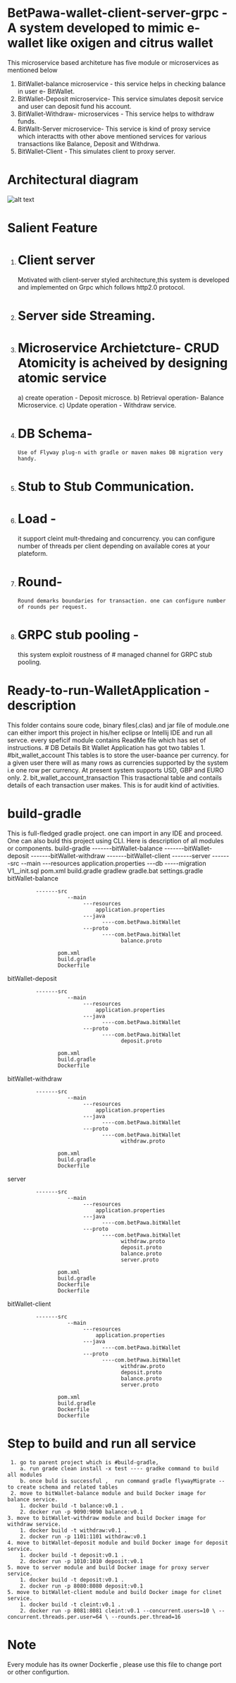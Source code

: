 # BetPawa-wallet-client-server-grpc -A system developed to mimic e-wallet like oxigen and citrus wallet
This microservice  based architeture has five module or microservices as mentioned below
 1. BitWallet-balance microservice - this service helps in checking balance in user e- BitWallet.
 2. BitWallet-Deposit microservice- This service simulates deposit service and user can deposit fund his account.
 3. BitWallet-Withdraw- microservices - This service helps to withdraw funds.
 4. BitWallt-Server  microservice- This service is kind of proxy service which interactts with other above mentioned services
     for various transactions like Balance, Deposit and Withdrwa.
 5. BitWallet-Client - This simulates client to proxy server.
 
 # Architectural diagram
  ![alt text](BitWallet_architectural_diagram.png)
 # Salient Feature
  1. # Client server
       Motivated with client-server styled  architecture,this system is developed and implemented on Grpc which follows http2.0  protocol.
  2. # Server side Streaming.
  3. # Microservice Archietcture- CRUD Atomicity is acheived by designing atomic service 
       a) create operation - Deposit microsce.
       b) Retrieval operation- Balance Microservice.
       c) Update operation - Withdraw service.
  4. # DB Schema- 
         Use of Flyway plug-n with gradle or maven makes DB migration very handy.
  5. # Stub to Stub Communication.
  6. # Load - 
        it support cleint mult-thredaing and concurrency. you can configure number of threads per client depending on available                 cores at your plateform.
  7. # Round-
         Round demarks boundaries for transaction. one can configure number of rounds per request.
  8. # GRPC stub pooling -
        this system exploit roustness of # managed channel for GRPC stub pooling.
  
 # Ready-to-run-WalletApplication - description
   This folder contains soure code, binary files(.clas) and jar file of module.one can either import this project in his/her eclipse or Intellij
    IDE and run all servce. every speficif module contains ReadMe file which has set of instructions.
     # DB Details 
       Bit Wallet Application has got two tables 
        1. #bit_wallet_account
            This tables is to store the user-baance per currency. for a given user there will as many rows as currencies supported by                the system  i.e one row per currency. At present system supports USD, GBP and EURO only.
        2. bit_wallet_account_transaction
           This trasactional table and contails details of each transaction user makes. This is for audit kind of activities.
    
# build-gradle
   This is full-fledged gradle project. one can import in any IDE and proceed. One can also buld this project using CLI. Here is description of all modules or components.
   build-gradle
             -------bitWallet-balance
             -------bitWallet-deposit
             -------bitWallet-withdraw
             -------bitWallet-client
             -------server
             -------src
                       --main
                            ---resources
                                application.properties
                                ---db
                                    -----migration
                                          V1__init.sql
                    pom.xml
                    build.gradle
                    gradlew
                    gradle.bat
                    settings.gradle
   bitWallet-balance
            
             -------src
                       --main
                            ---resources
                                application.properties
                            ---java
                                  ----com.betPawa.bitWallet
                            ---proto
                                  ----com.betPawa.bitWallet
                                        balance.proto
                                         
                    pom.xml
                    build.gradle
                    Dockerfile
   bitWallet-deposit
            
             -------src
                       --main
                            ---resources
                                application.properties
                            ---java
                                  ----com.betPawa.bitWallet
                            ---proto
                                  ----com.betPawa.bitWallet
                                        deposit.proto
                                         
                    pom.xml
                    build.gradle
                    Dockerfile
   bitWallet-withdraw
            
             -------src
                       --main
                            ---resources
                                application.properties
                            ---java
                                  ----com.betPawa.bitWallet
                            ---proto
                                  ----com.betPawa.bitWallet
                                        withdraw.proto
                                         
                    pom.xml
                    build.gradle
                    Dockerfile 
   server
            
             -------src
                       --main
                            ---resources
                                application.properties
                            ---java
                                  ----com.betPawa.bitWallet
                            ---proto
                                  ----com.betPawa.bitWallet
                                        withdraw.proto
                                        deposit.proto
                                        balance.proto
                                        server.proto
                                         
                    pom.xml
                    build.gradle
                    Dockerfile
                    Dockerfile 
   bitWallet-client
            
             -------src
                       --main
                            ---resources
                                application.properties
                            ---java
                                  ----com.betPawa.bitWallet
                            ---proto
                                  ----com.betPawa.bitWallet
                                        withdraw.proto
                                        deposit.proto
                                        balance.proto
                                        server.proto
                                         
                    pom.xml
                    build.gradle
                    Dockerfile
                    Dockerfile 
                    
  # Step to build and run all service 
     1. go to parent project which is #build-gradle, 
        a. run grade clean install -x test ---- gradke command to build all modules
        b. once buld is successful ,  run command gradle flywayMigrate -- to create schema and related tables
     2. move to bitWallet-balance module and build Docker image for balance service.
        1. docker build -t balance:v0.1 .
        2. docker run -p 9090:9090 balance:v0.1
    3. move to bitWallet-withdraw module and build Docker image for withdraw service.
        1. docker build -t withdraw:v0.1 .
        2. docker run -p 1101:1101 withdraw:v0.1
    4. move to bitWallet-deposit module and build Docker image for deposit service.
        1. docker build -t deposit:v0.1 .
        2. docker run -p 1010:1010 deposit:v0.1
    5. move to server module and build Docker image for proxy server service.
        1. docker build -t deposit:v0.1 .
        2. docker run -p 8080:8080 deposit:v0.1
    5. move to bitWallet-client module and build Docker image for clinet  service.
        1. docker build -t cleint:v0.1 .
        2. docker run -p 8081:8081 cleint:v0.1 --concurrent.users=10 \ --concurrent.threads.per.user=64 \ --rounds.per.thread=16
     
 # Note
   Every module has its owner Dockerfie , please use this file to change port or other configurtion.
